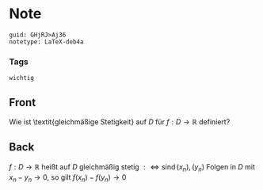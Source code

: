 # Note
```
guid: GHjRJ>Aj36
notetype: LaTeX-deb4a
```

### Tags
```
wichtig
```

## Front
Wie ist \textit{gleichmäßige Stetigkeit} auf $D$ für $f: D \rightarrow \mathbb{R}$ definiert?

## Back
$f: D \rightarrow \mathbb{R}$ heißt auf $D$ gleichmäßig stetig $: \Longleftrightarrow \operatorname{sind}\left(x_{n}\right),\left(y_{n}\right)$ Folgen in $D$ mit $x_{n}-y_{n} \rightarrow 0,$ so gilt $f\left(x_{n}\right)-f\left(y_{n}\right) \rightarrow 0$

